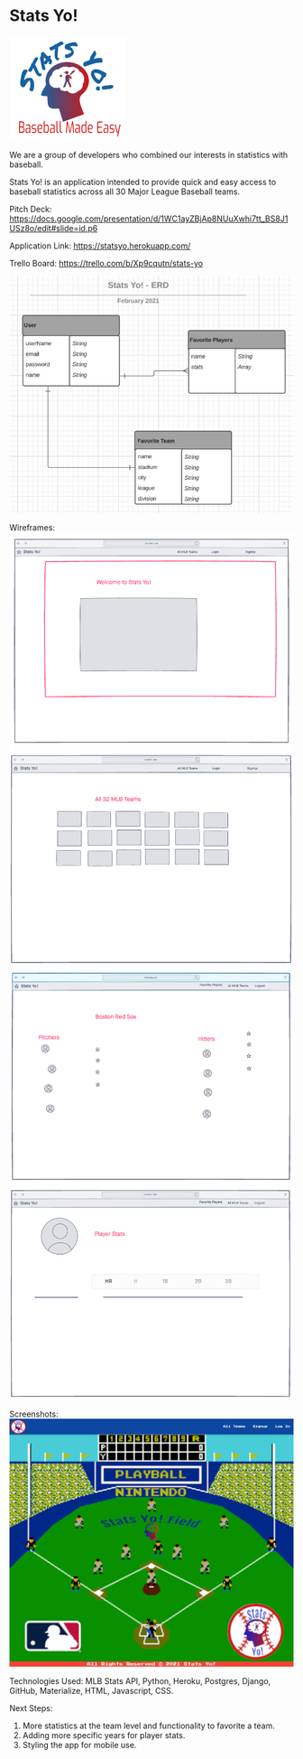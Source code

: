 <h1>
Stats Yo!
</h1>


![LOGO](./main_app/static/images/statsyoAltLogo.png)


We are a group of developers who combined our interests in statistics with baseball.

Stats Yo! is an application intended to provide quick and easy access to baseball statistics across all 30 Major League Baseball teams.

Pitch Deck:
https://docs.google.com/presentation/d/1WC1ayZBjAp8NUuXwhi7tt_BS8J1USz8o/edit#slide=id.p6

Application Link:
https://statsyo.herokuapp.com/

Trello Board:
https://trello.com/b/Xp9cqutn/stats-yo


![ERD](./main_app/static/images/ERD.png)


Wireframes:
![Wireframe1](./main_app/static/images/landingPage.png)
![Wireframe2](./main_app/static/images/secondPage.png)
![Wireframe3](./main_app/static/images/thirdPage.png)
![Wireframe4](./main_app/static/images/fourthPage.png)


Screenshots:
![Application](./main_app/static/images/appScreenshot.png)


Technologies Used: MLB Stats API, Python, Heroku, Postgres, Django, GitHub, Materialize, HTML, Javascript, CSS.


Next Steps: 
1) More statistics at the team level and functionality to favorite a team.
2) Adding more specific years for player stats.
3) Styling the app for mobile use.
